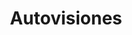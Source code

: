 ---
title: "Autovisiones"
url: /ciudad-autonoma-de-buenos-aires/autovisiones/
shop: reparación de automóviles
---
